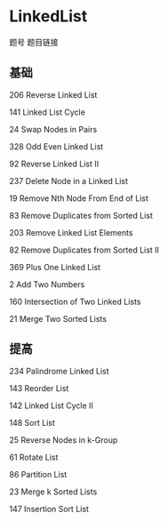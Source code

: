 # LinkedList

题号	题目链接

## 基础

206	Reverse Linked List

141	Linked List Cycle

24	Swap Nodes in Pairs

328	Odd Even Linked List

92	Reverse Linked List II

237	Delete Node in a Linked List

19	Remove Nth Node From End of List

83	Remove Duplicates from Sorted List

203	Remove Linked List Elements

82	Remove Duplicates from Sorted List II

369	Plus One Linked List

2	Add Two Numbers

160	Intersection of Two Linked Lists

21	Merge Two Sorted Lists

## 提高

234	Palindrome Linked List

143	Reorder List

142	Linked List Cycle II

148	Sort List

25	Reverse Nodes in k-Group

61	Rotate List

86	Partition List

23	Merge k Sorted Lists

147	Insertion Sort List
